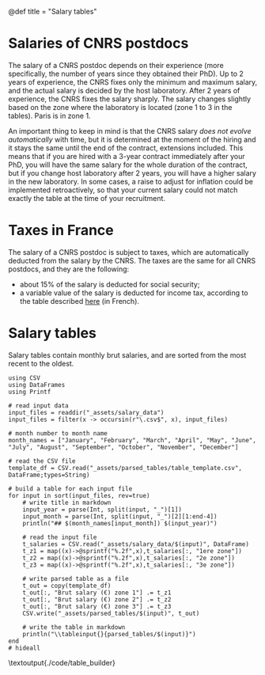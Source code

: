 
@def title = "Salary tables"

# Salaries of CNRS postdocs
The salary of a CNRS postdoc depends on their experience (more specifically, the number of years since they obtained their PhD).
Up to 2 years of experience, the CNRS fixes only the minimum and maximum salary, and the actual salary is decided by the host laboratory.
After 2 years of experience, the CNRS fixes the salary sharply.
The salary changes slightly based on the zone where the laboratory is located (zone 1 to 3 in the tables). 
Paris is in zone 1.

An important thing to keep in mind is that the CNRS salary _does not evolve automatically_ with time, but it is determined at the moment of the hiring and it stays the same until the end of the contract, extensions included.
This means that if you are hired with a 3-year contract immediately after your PhD, you will have the same salary for the whole duration of the contract, but if you change host laboratory after 2 years, you will have a higher salary in the new laboratory.
In some cases, a raise to adjust for inflation could be implemented retroactively, so that your current salary could not match exactly the table at the time of your recruitment.

# Taxes in France
The salary of a CNRS postdoc is subject to taxes, which are automatically deducted from the salary by the CNRS.
The taxes are the same for all CNRS postdocs, and they are the following:
- about 15% of the salary is deducted for social security;
- a variable value of the salary is deducted for income tax, according to the table described [here](https://www.economie.gouv.fr/particuliers/tranches-imposition-impot-revenu) (in French).

# Salary tables

Salary tables contain monthly brut salaries, and are sorted from the most recent to the oldest.


```julia:./code/table_builder
using CSV
using DataFrames
using Printf

# read input data
input_files = readdir("_assets/salary_data")
input_files = filter(x -> occursin(r"\.csv$", x), input_files)

# month number to month name
month_names = ["January", "February", "March", "April", "May", "June", "July", "August", "September", "October", "November", "December"]

# read the CSV file
template_df = CSV.read("_assets/parsed_tables/table_template.csv", DataFrame;types=String)

# build a table for each input file
for input in sort(input_files, rev=true)
    # write title in markdown
    input_year = parse(Int, split(input, "_")[1])
    input_month = parse(Int, split(input, "_")[2][1:end-4])
    println("## $(month_names[input_month]) $(input_year)")

    # read the input file
    t_salaries = CSV.read("_assets/salary_data/$(input)", DataFrame)
    t_z1 = map((x)->@sprintf("%.2f",x),t_salaries[:, "1ere zone"])
    t_z2 = map((x)->@sprintf("%.2f",x),t_salaries[:, "2e zone"])
    t_z3 = map((x)->@sprintf("%.2f",x),t_salaries[:, "3e zone"])

    # write parsed table as a file
    t_out = copy(template_df)
    t_out[:, "Brut salary (€) zone 1"] .= t_z1
    t_out[:, "Brut salary (€) zone 2"] .= t_z2
    t_out[:, "Brut salary (€) zone 3"] .= t_z3
    CSV.write("_assets/parsed_tables/$(input)", t_out)

    # write the table in markdown
    println("\\tableinput{}{parsed_tables/$(input)}")
end
# hideall
```

\textoutput{./code/table_builder}
